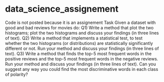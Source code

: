 # data_science_assignement
Code is not posted because it is an assignement
Task 
Given a dataset with good and bad reviews for movies do:
Q1) Write a method that plot the two histograms; plot the two histograms and discuss your findings (in
three lines of text).
Q2) Write a method that implements a statistical test, to test whether the two histograms (or
distributions) are statistically significantly different or not. Run your method and discuss your findings
(in three lines of text).
Q3) Write a method that finds the top-5 most frequent words in the positive reviews and the top-5 most
frequent words in the negative reviews. Run your method and discuss your findings (in three lines of
text). Can you suggest any way you could find the most discriminative words in each class of polarity?
